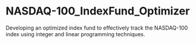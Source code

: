 # NASDAQ-100_IndexFund_Optimizer
Developing an optimized index fund to effectively track the NASDAQ-100 index using integer and linear programming techniques.
